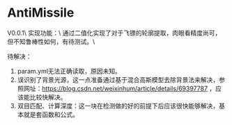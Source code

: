 # AntiMissile

V0.0.1\\
实现功能：\\
通过二值化实现了对于飞镖的轮廓提取，肉眼看精度尚可，但不知鲁棒性如何，有待测试。\\

待解决：
1. param.yml无法正确读取，原因未知。
2. 误识别了背景光源，这一点准备通过基于混合高斯模型去除背景法来解决，参照网址：https://blog.csdn.net/weixinhum/article/details/69397787 ，应该能比较快解决。
3. 双目匹配、计算深度：这一块在检测做的好的前提下后应该很快能够解决，基本就是套函数和公式。
